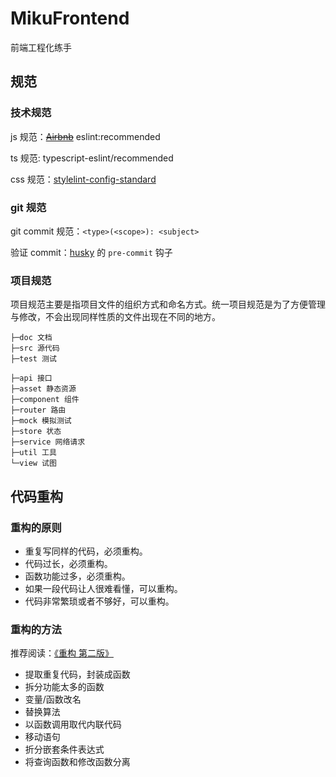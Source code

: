 # MikuFrontend

前端工程化练手

## 规范

### 技术规范

js 规范：~~[Airbnb](https://github.com/airbnb/javascript)~~ eslint:recommended

ts 规范: typescript-eslint/recommended

css 规范：[stylelint-config-standard](https://stylelint.io/)

### git 规范

git commit 规范：`<type>(<scope>): <subject>`

验证 commit：[husky](https://www.npmjs.com/package/husky) 的 `pre-commit` 钩子

### 项目规范

项目规范主要是指项目文件的组织方式和命名方式。统一项目规范是为了方便管理与修改，不会出现同样性质的文件出现在不同的地方。

```
├─doc 文档
├─src 源代码
├─test 测试
```

```
├─api 接口
├─asset 静态资源
├─component 组件
├─router 路由
├─mock 模拟测试
├─store 状态
├─service 网络请求
├─util 工具
└─view 试图
```

## 代码重构

### 重构的原则

- 重复写同样的代码，必须重构。
- 代码过长，必须重构。
- 函数功能过多，必须重构。
- 如果一段代码让人很难看懂，可以重构。
- 代码非常繁琐或者不够好，可以重构。

### 重构的方法

推荐阅读：[《重构 第二版》](https://book.douban.com/subject/30468597/)

- 提取重复代码，封装成函数
- 拆分功能太多的函数
- 变量/函数改名
- 替换算法
- 以函数调用取代内联代码
- 移动语句
- 折分嵌套条件表达式
- 将查询函数和修改函数分离
